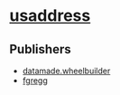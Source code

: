 # [usaddress](https://pypi.org/project/usaddress)



## Publishers
- [datamade.wheelbuilder](https://pypi.org/user/datamade.wheelbuilder)
- [fgregg](https://pypi.org/user/fgregg)

